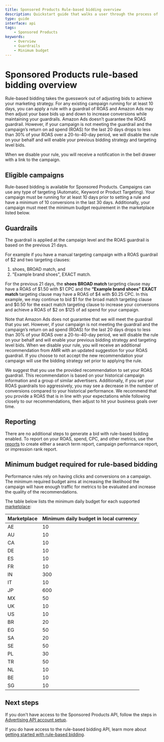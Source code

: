 ```yaml
---
title: Sponsored Products Rule-based bidding overview 
description: Quickstart guide that walks a user through the process of creating budget rules for Sponsored Products
type: guide
interface: api 
tags:
    - Sponsored Products
keywords:
    - Overview
    - Guardrails
    - Minimum budget
---
```


# Sponsored Products rule-based bidding overview 

Rule-based bidding takes the guesswork out of adjusting bids to achieve your marketing strategy. For any existing campaign running for at least 10 days, you can apply a rule with a guardrail of ROAS and Amazon Ads may then adjust your base bids up and down to increase conversions while maintaining your guardrails. Amazon Ads doesn’t guarantee the ROAS guardrail. However, if your campaign is not meeting the guardrail and the campaign’s return on ad spend (ROAS) for the last 20 days drops to less than 30% of your ROAS over a 20-to-40-day period, we will disable the rule on your behalf and will enable your previous bidding strategy and targeting level bids. 

When we disable your rule, you will receive a notification in the bell drawer with a link to the campaign.

## Eligible campaigns

Rule-based bidding is available for Sponsored Products. Campaigns can use any type of targeting (Automatic, Keyword or Product Targeting). Your campaign must be running for at least 10 days prior to setting a rule and have a minimum of 10 conversions in the last 30 days. Additionally, your campaign must meet the minimum budget requirement in the marketplace listed below.

## Guardrails

The guardrail is applied at the campaign level and the ROAS guardrail is based on the previous 21 days. 

For example if you have a manual targeting campaign with a ROAS guardrail of $2 and two targeting clauses:

1. shoes, BROAD match, and
2. "Example brand shoes", EXACT match.

For the previous 21 days, the **shoes BROAD match** targeting clause may have a ROAS of $1.50 with $1 CPC and the **“Example brand shoes” EXACT match** targeting clause may have a ROAS of $4 with $0.25 CPC. In this example, we may continue to bid $1 for the broad match targeting clause and $0.50 for the exact match targeting clause to increase your conversions and achieve a ROAS of $2 on $125 of ad spend for your campaign.

Note that Amazon Ads does not guarantee that we will meet the guardrail that you set. However, if your campaign is not meeting the guardrail and the campaign’s return on ad spend (ROAS) for the last 20 days drops to less than 30% of your ROAS over a 20-to-40-day period, we will disable the rule on your behalf and will enable your previous bidding strategy and targeting level bids. When we disable your rule, you will receive an additional recommendation from AMR with an updated suggestion for your ROAS guardrail. If you choose to not accept the new recommendation
your campaign will use the bidding strategy set prior to applying the rule.

We suggest that you use the provided recommendation to set your ROAS guardrail. This recommendation is based on your historical campaign information and a group of similar advertisers. Additionally, if you set your ROAS guardrails too aggressively, you may see a decrease in the number of conversions compared to your historical performance. We recommend that you provide a ROAS that is in line with your expectations while following closely to our recommendations, then adjust to hit your business goals over time.

## Reporting

There are no additional steps to generate a bid with rule-based bidding enabled. To report on your ROAS, spend, CPC, and other metrics, use the [reports](sponsored-products/2-0/openapi#/prod#tag/Campaign-Optimization-Rules/operation/CreateOptimizationRule) to create either a search term report, campaign performance report, or impression rank report.

## Minimum budget required for rule-based bidding

Performance rules rely on having clicks and conversions on a campaign. The minimum required budget aims at increasing the likelihood the campaign will have enough traffic for metrics to be evaluated and increase the quality of the recommendations.

The table below lists the minimum daily budget for each supported [marketplace](reference/api-overview#api-endpoints):

| Marketplace | Minimum daily budget in local currency |
|-------------|----------------------------------------|
| AE | 10 |
| AU | 10 |
| CA | 10 |
| DE | 10 |
| ES | 10 |
| FR | 10 |
| IN | 300 |
| IT | 10 |
| JP | 600 |
| MX | 50 |
| UK | 10 |
| US | 10 |
| BR| 20|
| EG | 50 |
| SA | 20 |
| SE | 50|
| PL | 30 |
| TR | 50 |
| NL | 10 |
| BE | 10 |
| SG | 10 | 

## Next steps

If you don't have access to the Sponsored Products API, follow the steps in [Advertising API account setup](guides/onboarding/overview). 

If you do have access to the rule-based bidding API, learn more about [getting started with rule-based bidding](guides/rules/bidding-rules/getting-started).
